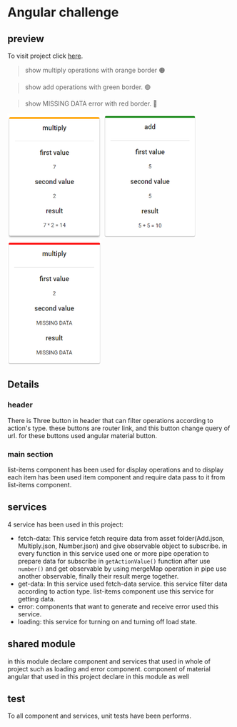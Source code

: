 # Angular challenge

## preview
 To visit project click [here](https://angular-challenge-6c63f.web.app/).

> show multiply operations with orange border :orange_circle:

> show add operations with green border. :green_circle:

> show MISSING DATA error with red border. :red_circle:

<img height="280" src="./assets/multiply.PNG" width="210"/> <img height="280" src="./assets/add.PNG" width="210"/> <img height="280" src="./assets/missing.PNG" width="210"/>



## Details

### header
There is Three button in header that can filter operations according to action's type.
these buttons are router link, and this button change query of url.
for these buttons used angular material button.

### main section
list-items component has been used for display operations and to display each item has been used 
item component and require data pass to it from list-items component.

## services

4 service has been used in this project:

- fetch-data: This service fetch require data from asset folder(Add.json, Multiply.json, Number.json) 
and give observable object to subscribe. in every function in this service used one or more pipe operation to prepare data for subscribe
in `getActionValue()` function after use `number()` and get observable by using mergeMap operation in pipe use another observable, finally their result merge together.
- get-data: In this service used fetch-data service. this service filter data according to action type.
list-items component use this service for getting data.
- error: components that want to generate and receive error used this service.
- loading: this service for turning on and turning off load state.

## shared module
in this module declare component and services that used in whole of project such as loading and error component. component of material angular that used in this project declare in this module as well

## test

To all component and services, unit tests have been performs.










